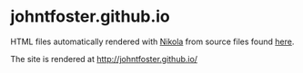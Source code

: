 johntfoster.github.io
=====================

HTML files automatically rendered with [Nikola](http://getnikola.com) from source files found [here](https://github.com/johntfoster/johntfoster.github.io/new/source).

The site is rendered at <http://johntfoster.github.io/>
